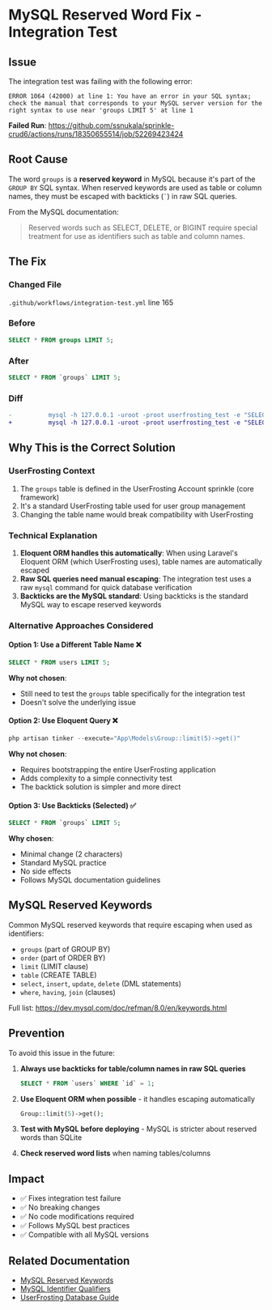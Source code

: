# MySQL Reserved Word Fix - Integration Test

## Issue

The integration test was failing with the following error:

```
ERROR 1064 (42000) at line 1: You have an error in your SQL syntax; check the manual that corresponds to your MySQL server version for the right syntax to use near 'groups LIMIT 5' at line 1
```

**Failed Run**: https://github.com/ssnukala/sprinkle-crud6/actions/runs/18350655514/job/52269423424

## Root Cause

The word `groups` is a **reserved keyword** in MySQL because it's part of the `GROUP BY` SQL syntax. When reserved keywords are used as table or column names, they must be escaped with backticks (`` ` ``) in raw SQL queries.

From the MySQL documentation:
> Reserved words such as SELECT, DELETE, or BIGINT require special treatment for use as identifiers such as table and column names.

## The Fix

### Changed File
`.github/workflows/integration-test.yml` line 165

### Before
```sql
SELECT * FROM groups LIMIT 5;
```

### After
```sql
SELECT * FROM `groups` LIMIT 5;
```

### Diff
```diff
-          mysql -h 127.0.0.1 -uroot -proot userfrosting_test -e "SELECT * FROM groups LIMIT 5;"
+          mysql -h 127.0.0.1 -uroot -proot userfrosting_test -e "SELECT * FROM \`groups\` LIMIT 5;"
```

## Why This is the Correct Solution

### UserFrosting Context
1. The `groups` table is defined in the UserFrosting Account sprinkle (core framework)
2. It's a standard UserFrosting table used for user group management
3. Changing the table name would break compatibility with UserFrosting

### Technical Explanation
1. **Eloquent ORM handles this automatically**: When using Laravel's Eloquent ORM (which UserFrosting uses), table names are automatically escaped
2. **Raw SQL queries need manual escaping**: The integration test uses a raw `mysql` command for quick database verification
3. **Backticks are the MySQL standard**: Using backticks is the standard MySQL way to escape reserved keywords

### Alternative Approaches Considered

#### Option 1: Use a Different Table Name ❌
```sql
SELECT * FROM users LIMIT 5;
```
**Why not chosen**: 
- Still need to test the `groups` table specifically for the integration test
- Doesn't solve the underlying issue

#### Option 2: Use Eloquent Query ❌
```php
php artisan tinker --execute="App\Models\Group::limit(5)->get()"
```
**Why not chosen**:
- Requires bootstrapping the entire UserFrosting application
- Adds complexity to a simple connectivity test
- The backtick solution is simpler and more direct

#### Option 3: Use Backticks (Selected) ✅
```sql
SELECT * FROM `groups` LIMIT 5;
```
**Why chosen**:
- Minimal change (2 characters)
- Standard MySQL practice
- No side effects
- Follows MySQL documentation guidelines

## MySQL Reserved Keywords

Common MySQL reserved keywords that require escaping when used as identifiers:
- `groups` (part of GROUP BY)
- `order` (part of ORDER BY)
- `limit` (LIMIT clause)
- `table` (CREATE TABLE)
- `select`, `insert`, `update`, `delete` (DML statements)
- `where`, `having`, `join` (clauses)

Full list: https://dev.mysql.com/doc/refman/8.0/en/keywords.html

## Prevention

To avoid this issue in the future:

1. **Always use backticks for table/column names in raw SQL queries**
   ```sql
   SELECT * FROM `users` WHERE `id` = 1;
   ```

2. **Use Eloquent ORM when possible** - it handles escaping automatically
   ```php
   Group::limit(5)->get();
   ```

3. **Test with MySQL before deploying** - MySQL is stricter about reserved words than SQLite

4. **Check reserved word lists** when naming tables/columns

## Impact

- ✅ Fixes integration test failure
- ✅ No breaking changes
- ✅ No code modifications required
- ✅ Follows MySQL best practices
- ✅ Compatible with all MySQL versions

## Related Documentation

- [MySQL Reserved Keywords](https://dev.mysql.com/doc/refman/8.0/en/keywords.html)
- [MySQL Identifier Qualifiers](https://dev.mysql.com/doc/refman/8.0/en/identifiers.html)
- [UserFrosting Database Guide](https://learn.userfrosting.com/database/)
